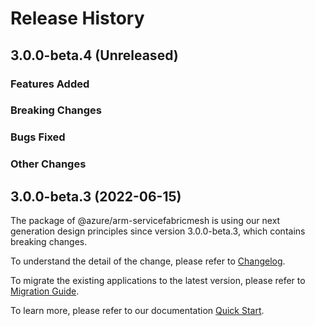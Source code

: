 # Release History

## 3.0.0-beta.4 (Unreleased)

### Features Added

### Breaking Changes

### Bugs Fixed

### Other Changes

## 3.0.0-beta.3 (2022-06-15)

The package of @azure/arm-servicefabricmesh is using our next generation design principles since version 3.0.0-beta.3, which contains breaking changes.

To understand the detail of the change, please refer to [Changelog](https://aka.ms/js-track2-changelog).

To migrate the existing applications to the latest version, please refer to [Migration Guide](https://aka.ms/js-track2-migration-guide).

To learn more, please refer to our documentation [Quick Start](https://aka.ms/js-track2-quickstart).
